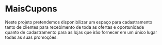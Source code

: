 # MaisCupons
Neste projeto pretendemos disponibilizar um espaço para cadastramento tanto de clientes para recebimento de toda as ofertas e oportunidade quanto  de cadastramento para as lojas que irão fornecer em um único lugar todas as suas promoções.
